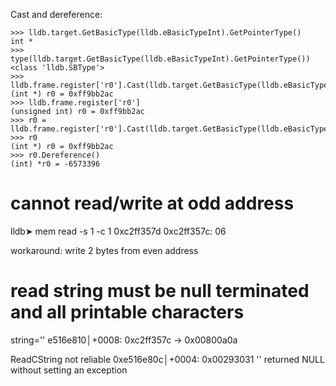 Cast and dereference:

```
>>> lldb.target.GetBasicType(lldb.eBasicTypeInt).GetPointerType()
int *
>>> type(lldb.target.GetBasicType(lldb.eBasicTypeInt).GetPointerType())
<class 'lldb.SBType'>
>>> lldb.frame.register['r0'].Cast(lldb.target.GetBasicType(lldb.eBasicTypeInt).GetPointerType())
(int *) r0 = 0xff9bb2ac
>>> lldb.frame.register['r0']
(unsigned int) r0 = 0xff9bb2ac
>>> r0 = lldb.frame.register['r0'].Cast(lldb.target.GetBasicType(lldb.eBasicTypeInt).GetPointerType())
>>> r0
(int *) r0 = 0xff9bb2ac
>>> r0.Dereference()
(int) *r0 = -6573396
```

# cannot read/write at odd address

lldb➤ mem read -s 1 -c 1 0xc2ff357d
0xc2ff357c: 06

workaround: write 2 bytes from even address

# read string must be null terminated and all printable characters

string=''
e516e810│+0008: 0xc2ff357c → 0x00800a0a

ReadCString not reliable
0xe516e80c│+0004: 0x00293031 ''
<built-in function SBProcess_ReadCStringFromMemory> returned NULL without setting an exception
